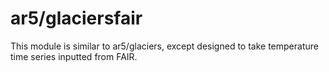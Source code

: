 # ar5/glaciersfair

This module is similar to ar5/glaciers, except designed to take temperature time series inputted from FAIR.
